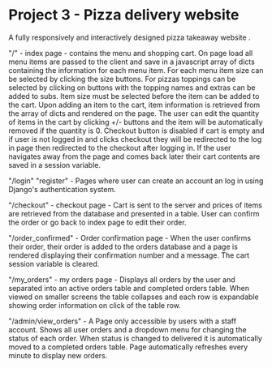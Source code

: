 # Project 3 - Pizza delivery website
A fully responsively and interactively designed pizza takeaway website .

"/" - index page - contains the menu and shopping cart. On page load all menu items are passed to the client and save in a javascript array of dicts containing the information for each menu item. For each menu item size can be selected by clicking the size buttons.  For pizzas toppings can be selected by clicking on buttons with the topping names and extras can be added to subs. Item size must be selected before the item can be added to the cart. Upon adding an item to the cart, item information is retrieved from the array of dicts and rendered on the page. The user can edit the quantity of items in the cart by clicking +/- buttons and the item will be automatically removed if the quantity is 0. Checkout button is disabled if cart is empty and if user is not logged in and clicks checkout they will be redirected to the log in page then redirected to the checkout after logging in. If the user navigates away from the page and comes back later their cart contents are saved in a session variable.

"/login" "register" - Pages where user can create an account an log in using Django's authentication system.

"/checkout" - checkout page - Cart is sent to the server and prices of items are retrieved from the database and presented in a table. User can confirm the order or go back to index page to edit their order.

"/order_confirmed" - Order confirmation page - When the user confirms their order, their order is added to the orders database and a page is rendered displaying their confirmation number and a message. The cart session variable is cleared.

"/my_orders" - my orders page - Displays all orders by the user and separated into an active orders table and completed orders table. When viewed on smaller screens the table collapses and each row is expandable showing order information on click of the table row.

"/admin/view_orders" - A Page only accessible by users with a staff account. Shows all user orders and a dropdown menu for changing the status of each order. When status is changed to delivered it is automatically moved to a completed orders table. Page automatically refreshes every minute to display new orders.
